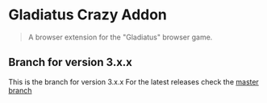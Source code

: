 # Gladiatus Crazy Addon
> A browser extension for the "Gladiatus" browser game.

## Branch for version 3.x.x
This is the branch for version 3.x.x
For the latest releases check the [master branch](https://github.com/DinoDevs/GladiatusCrazyAddon/)
